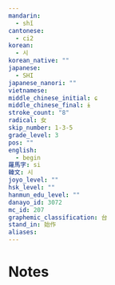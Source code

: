```yaml
---
mandarin:
  - shǐ
cantonese:
  - ci2
korean:
  - 시
korean_native: ""
japanese:
  - SHI
japanese_nanori: ""
vietnamese:
middle_chinese_initial: ɕ
middle_chinese_final: ɨ
stroke_count: "8"
radical: 女
skip_number: 1-3-5
grade_level: 3
pos: ""
english:
  - begin
羅馬字: si
韓文: 시
joyo_level: ""
hsk_level: ""
hanmun_edu_level: ""
danayo_id: 3072
mc_id: 207
graphemic_classification: 台
stand_in: 始作
aliases:
---
```


# Notes
